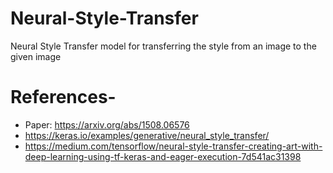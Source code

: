 # Neural-Style-Transfer
Neural Style Transfer model for transferring the style from an image to the given image

# References-
* Paper: https://arxiv.org/abs/1508.06576
* https://keras.io/examples/generative/neural_style_transfer/
* https://medium.com/tensorflow/neural-style-transfer-creating-art-with-deep-learning-using-tf-keras-and-eager-execution-7d541ac31398

